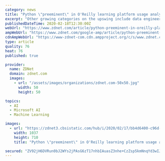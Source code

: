 ```yaml
---
category: news
title: "Python \"preeminent\" in O'Reilly learning platform usage analysis"
excerpt: "Other growing categories on the upswing include data engineering, data science, and AI + ML, generally, and Kafka ... Among the major public cloud providers, AWS, Azure and Google Cloud Platform (GCP) come in first, second and third in platform content usage, respectively, and all three are growing. But the growth in their numbers ranks ..."
publishedDateTime: 2020-02-18T12:30:00Z
webUrl: "https://www.zdnet.com/article/python-preeminent-in-oreilly-platform-usage-analysis/"
ampWebUrl: "https://www.zdnet.com/google-amp/article/python-preeminent-in-oreilly-platform-usage-analysis/"
cdnAmpWebUrl: "https://www-zdnet-com.cdn.ampproject.org/c/s/www.zdnet.com/google-amp/article/python-preeminent-in-oreilly-platform-usage-analysis/"
type: article
quality: 76
heat: 76
published: true

provider:
  name: ZDNet
  domain: zdnet.com
  images:
    - url: "/assets/images/organizations/zdnet.com-50x50.jpg"
      width: 50
      height: 50

topics:
  - AI
  - Microsoft AI
  - Machine Learning

images:
  - url: "https://zdnet3.cbsistatic.com/hub/i/2020/02/17/bb4d6400-c96d-4815-be4d-fc68df3cc102/oreilly-2019-programming-language-usage.png"
    width: 1037
    height: 710
    title: "Python \"preeminent\" in O'Reilly learning platform usage analysis"

secured: "ZV92jH6DVRun0bJ2WYs2jPAsG6zT17nhbIAuasZ3nhe+CzZsp5kmNnqYd3wIJgCqW1m+KfD5juseEfcX9Nkq1oHVY+Pp8B63cDjuxAg0UWCrVzQgtloDKQrUNQleYgD0cbow86o94/homl43VftjMha+sfSRp7dNgkPqfr1OIqmZbGTCYuGxBXF+GNnjL8s8BvDFUD5YXp+c8Z9iXJKVpa5LltwbsR1midAxMmZwnhVk5nWIRxQiy+SDY1hJJdyP09iqbXT6I5izOWLmLBYp9CKlwyNlWsPJIv8tEpsLLaiqy4rWs8cCDsjkJYZUqXzw;KlWwjTp5zcAOHBSKKQ1Aow=="
---
```


